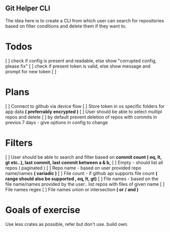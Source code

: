 ## Git Helper CLI

The idea here is to create a CLI from which user can search for repositories based on filter conditions and delete them if they want to.

# Todos
[ ] check if config is present and readable, else show "corrupted config, please fix"
[ ] check if present token is valid, else show message and prompt for new token
[ ] 

# Plans
[ ] Connect to github via device flow
[ ] Store token in os specific folders for app data __( preferrably encrypted )__
[ ] User should be able to select multipl repos and delete
[ ] by default prevent deletion of repos with commits in previos 7 days - give options in config to change

# Filters
[ ] User should be able to search and filter based on __commit count ( eq, lt, gt etc..), last commit, last commit between a & b,__
[ ] Empty - should list all repos ( paginated )
[ ] Repo name - based on user provided repo name/names __( variadic )__
[ ] File count - if github api supports file count __( range should also be supported , eq, lt, gt)__
[ ] File names - based on the file name/names provided by the user.. list repos with files of given name
[ ] File names regex
[ ] File names union or intersection __( or / and )__

# Goals of exercise

Use less crates as possible, refer but don't use. build own.
